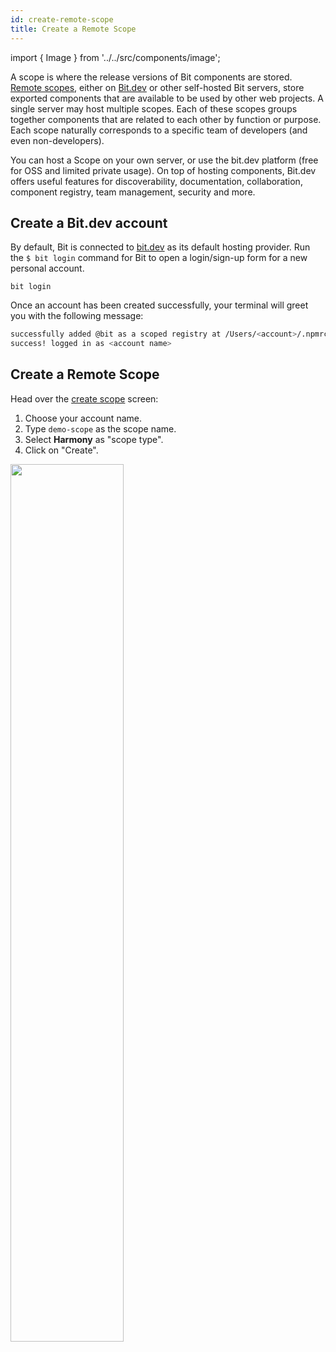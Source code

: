 ```yaml
---
id: create-remote-scope
title: Create a Remote Scope
---
```


import { Image } from '../../src/components/image';

A scope is where the release versions of Bit components are stored. [Remote scopes](/scope/overview#remote-scope), either on [Bit.dev](https://bit.dev) or other self-hosted Bit servers, store exported components that are available to be used by other web projects.
A single server may host multiple scopes. Each of these scopes groups together components that are related to each other by function or purpose. Each scope naturally corresponds to a specific team of developers (and even non-developers).

You can host a Scope on your own server, or use the bit.dev platform (free for OSS and limited private usage). On top of hosting components, Bit.dev offers useful features for discoverability, documentation, collaboration, component registry, team management, security and more.

## Create a Bit.dev account

By default, Bit is connected to [bit.dev](https://bit.dev) as its default hosting provider. Run the `$ bit login` command for Bit to open a login/sign-up form for a new personal account.

```shell
bit login
```

Once an account has been created successfully, your terminal will greet you with the following message:

```sh
successfully added @bit as a scoped registry at /Users/<account>/.npmrc
success! logged in as <account name>
```

## Create a Remote Scope

Head over the [create scope](https://bit.dev/~create-collection) screen:

1. Choose your account name.
1. Type `demo-scope` as the scope name.
1. Select **Harmony** as "scope type".
1. Click on "Create".

<Image src="/img/create_scope_new.png" padding={10} width="60%" />
